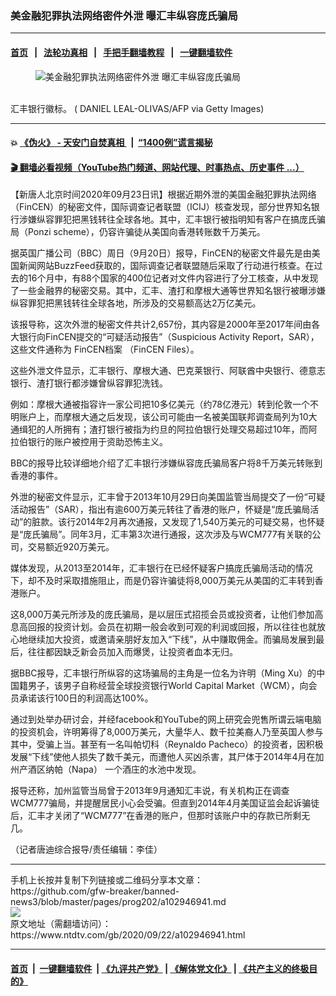 ### 美金融犯罪执法网络密件外泄  曝汇丰纵容庞氏骗局
------------------------

#### [首页](https://github.com/gfw-breaker/banned-news3/blob/master/README.md) &nbsp;&nbsp;|&nbsp;&nbsp; [法轮功真相](https://github.com/begood0513/basic/blob/master/README.md)  &nbsp;&nbsp;|&nbsp;&nbsp; [手把手翻墙教程](https://github.com/gfw-breaker/guides/wiki)  &nbsp;&nbsp;|&nbsp;&nbsp; [一键翻墙软件](https://github.com/gfw-breaker/nogfw/blob/master/README.md)  



<div><div class="featured_image">
 <figure>
  <img alt="美金融犯罪执法网络密件外泄  曝汇丰纵容庞氏骗局" src="https://i.ntdtv.com/assets/uploads/2020/09/d9fefecf54e1b9e9c13b452d4d7a7d1a-800x450.jpg"/>
 </figure><br/>
 <span class="caption">
  汇丰银行徽标。 ( DANIEL LEAL-OLIVAS/AFP via Getty Images)
 </span>
</div>
</div><hr/>

#### 💥 [《伪火》 - 天安门自焚真相 ](http://158.247.195.190:10000/videos/blog/weihuo.html)&nbsp; |&nbsp; [“1400例”谎言揭秘  ](http://158.247.195.190:10000/videos/blog/jiexi1400.html)

#### [ 🎬  翻墙必看视频（YouTube热门频道、网站代理、时事热点、历史事件 ...）](https://github.com/gfw-breaker/links/blob/master/banned.md)

<div><div class="post_content" itemprop="articleBody">
 <p>
  【新唐人北京时间2020年09月23日讯】根据近期外泄的美国金融犯罪执法网络（FinCEN）的秘密文件，国际调查记者联盟（ICIJ）核查发现，部分世界知名银行涉嫌纵容罪犯把黑钱转往全球各地。其中，汇丰银行被指明知有客户在搞庞氏骗局（Ponzi scheme），仍容许骗徒从美国向香港转账数千万美元。
 </p>
 <p>
  据英国广播公司（BBC）周日（9月20日）报导，FinCEN的秘密文件最先是由美国新闻网站BuzzFeed获取的，国际调查记者联盟随后采取了行动进行核查。在过去的16个月中，有88个国家的400位记者对文件内容进行了分工核查，从中发现了一些金融界的秘密交易。其中，汇丰、渣打和摩根大通等世界知名银行被曝涉嫌纵容罪犯把黑钱转往全球各地，所涉及的交易额高达2万亿美元。
 </p>
 <p>
  该报导称，这次外泄的秘密文件共计2,657份，其内容是2000年至2017年间由各大银行向FinCEN提交的“可疑活动报告”（Suspicious Activity Report，SAR），这些文件通称为
  <ok href="https://www.ntdtv.com/gb/fincen档案.htm">
   FinCEN档案
  </ok>
  （FinCEN Files）。
 </p>
 <p>
  这些外泄文件显示，汇丰银行、摩根大通、巴克莱银行、阿联酋中央银行、德意志银行、渣打银行都涉嫌曾纵容罪犯洗钱。
 </p>
 <p>
  例如：摩根大通被指容许一家公司把10多亿美元（约78亿港元）转到伦敦一个不明账户上，而摩根大通之后发现，该公司可能由一名被美国联邦调查局列为10大通缉犯的人所拥有；渣打银行被指为约旦的阿拉伯银行处理交易超过10年，而阿拉伯银行的账户被控用于资助恐怖主义。
 </p>
 <p>
  BBC的报导比较详细地介绍了汇丰银行涉嫌纵容庞氏骗局客户将8千万美元转账到香港的事件。
 </p>
 <p>
  外泄的秘密文件显示，汇丰曾于2013年10月29日向美国监管当局提交了一份“可疑活动报告”（SAR），指出有逾600万美元转往了香港的账户，怀疑是“庞氏骗局活动”的脏款。该行2014年2月再次通报，又发现了1,540万美元的可疑交易，也怀疑是“庞氏骗局”。同年3月，汇丰第3次进行通报，这次涉及与WCM777有关联的公司，交易额近920万美元。
 </p>
 <p>
  媒体发现，从2013至2014年，汇丰银行在已经怀疑客户搞庞氏骗局活动的情况下，却不及时采取措施阻止，而是仍容许骗徒将8,000万美元从美国的汇丰转到香港账户。
 </p>
 <p>
  这8,000万美元所涉及的庞氏骗局，是以层压式招揽会员或投资者，让他们参加高息高回报的投资计划。会员在初期一般会收到可观的利润或回报，所以往往也就放心地继续加大投资，或邀请亲朋好友加入“下线”，从中赚取佣金。而骗局发展到最后，往往都因缺乏新会员加入而爆煲，让投资者血本无归。
 </p>
 <p>
  据BBC报导，汇丰银行所纵容的这场骗局的主角是一位名为许明（Ming Xu）的中国籍男子，该男子自称经营全球投资银行World Capital Market（WCM），向会员承诺该行100日的利润高达100%。
 </p>
 <p>
  通过到处举办研讨会，并经facebook和YouTube的网上研究会兜售所谓云端电脑的投资机会，许明筹得了8,000万美元，大量华人、数千拉美裔人乃至英国人参与其中，受骗上当。甚至有一名叫帕切科（Reynaldo Pacheco）的投资者，因积极发展“下线”使他人损失了数千美元，而遭他人买凶杀害，其尸体于2014年4月在加州产酒区纳帕（Napa） 一个酒庄的水池中发现。
 </p>
 <p>
  报导还称，加州监管当局曾于2013年9月通知汇丰说，有关机构正在调查WCM777骗局，并提醒居民小心会受骗。但直到2014年4月美国证监会起诉骗徒后，汇丰才关闭了“WCM777”在香港的账户，但那时该账户中的存款已所剩无几。
 </p>
 <p>
  （记者唐迪综合报导/责任编辑：李佳）
 </p>
 <div class="single_ad">
 </div>
</div>
</div>
<hr/>
手机上长按并复制下列链接或二维码分享本文章：<br/>
https://github.com/gfw-breaker/banned-news3/blob/master/pages/prog202/a102946941.md <br/>
<a href='https://github.com/gfw-breaker/banned-news3/blob/master/pages/prog202/a102946941.md'><img src='https://github.com/gfw-breaker/banned-news3/blob/master/pages/prog202/a102946941.md.png'/></a> <br/>
原文地址（需翻墙访问）：https://www.ntdtv.com/gb/2020/09/22/a102946941.html


------------------------
#### [首页](https://github.com/gfw-breaker/banned-news3/blob/master/README.md) &nbsp;|&nbsp; [一键翻墙软件](https://github.com/gfw-breaker/nogfw/blob/master/README.md) &nbsp;| [《九评共产党》](https://github.com/gfw-breaker/9ping.md/blob/master/README.md#九评之一评共产党是什么) | [《解体党文化》](https://github.com/gfw-breaker/jtdwh.md/blob/master/README.md) | [《共产主义的终极目的》](https://github.com/gfw-breaker/gczydzjmd.md/blob/master/README.md)


<img src='http://gfw-breaker.win/banned-news3/pages/prog202/a102946941.md' width='0px' height='0px'/>